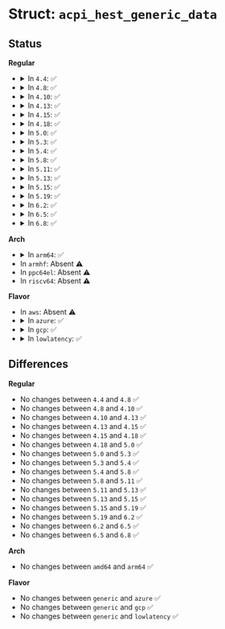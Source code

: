 # Struct: <code>acpi_hest_generic_data</code>

## Status
<b>Regular</b>
<ul>
<li>
<details>
<summary>In <code>4.4</code>: ✅</summary>

```c
struct acpi_hest_generic_data {
    u8 section_type[16];
    u32 error_severity;
    u16 revision;
    u8 validation_bits;
    u8 flags;
    u32 error_data_length;
    u8 fru_id[16];
    u8 fru_text[20];
};
```
</details>
</li>
<li>
<details>
<summary>In <code>4.8</code>: ✅</summary>

```c
struct acpi_hest_generic_data {
    u8 section_type[16];
    u32 error_severity;
    u16 revision;
    u8 validation_bits;
    u8 flags;
    u32 error_data_length;
    u8 fru_id[16];
    u8 fru_text[20];
};
```
</details>
</li>
<li>
<details>
<summary>In <code>4.10</code>: ✅</summary>

```c
struct acpi_hest_generic_data {
    u8 section_type[16];
    u32 error_severity;
    u16 revision;
    u8 validation_bits;
    u8 flags;
    u32 error_data_length;
    u8 fru_id[16];
    u8 fru_text[20];
};
```
</details>
</li>
<li>
<details>
<summary>In <code>4.13</code>: ✅</summary>

```c
struct acpi_hest_generic_data {
    u8 section_type[16];
    u32 error_severity;
    u16 revision;
    u8 validation_bits;
    u8 flags;
    u32 error_data_length;
    u8 fru_id[16];
    u8 fru_text[20];
};
```
</details>
</li>
<li>
<details>
<summary>In <code>4.15</code>: ✅</summary>

```c
struct acpi_hest_generic_data {
    u8 section_type[16];
    u32 error_severity;
    u16 revision;
    u8 validation_bits;
    u8 flags;
    u32 error_data_length;
    u8 fru_id[16];
    u8 fru_text[20];
};
```
</details>
</li>
<li>
<details>
<summary>In <code>4.18</code>: ✅</summary>

```c
struct acpi_hest_generic_data {
    u8 section_type[16];
    u32 error_severity;
    u16 revision;
    u8 validation_bits;
    u8 flags;
    u32 error_data_length;
    u8 fru_id[16];
    u8 fru_text[20];
};
```
</details>
</li>
<li>
<details>
<summary>In <code>5.0</code>: ✅</summary>

```c
struct acpi_hest_generic_data {
    u8 section_type[16];
    u32 error_severity;
    u16 revision;
    u8 validation_bits;
    u8 flags;
    u32 error_data_length;
    u8 fru_id[16];
    u8 fru_text[20];
};
```
</details>
</li>
<li>
<details>
<summary>In <code>5.3</code>: ✅</summary>

```c
struct acpi_hest_generic_data {
    u8 section_type[16];
    u32 error_severity;
    u16 revision;
    u8 validation_bits;
    u8 flags;
    u32 error_data_length;
    u8 fru_id[16];
    u8 fru_text[20];
};
```
</details>
</li>
<li>
<details>
<summary>In <code>5.4</code>: ✅</summary>

```c
struct acpi_hest_generic_data {
    u8 section_type[16];
    u32 error_severity;
    u16 revision;
    u8 validation_bits;
    u8 flags;
    u32 error_data_length;
    u8 fru_id[16];
    u8 fru_text[20];
};
```
</details>
</li>
<li>
<details>
<summary>In <code>5.8</code>: ✅</summary>

```c
struct acpi_hest_generic_data {
    u8 section_type[16];
    u32 error_severity;
    u16 revision;
    u8 validation_bits;
    u8 flags;
    u32 error_data_length;
    u8 fru_id[16];
    u8 fru_text[20];
};
```
</details>
</li>
<li>
<details>
<summary>In <code>5.11</code>: ✅</summary>

```c
struct acpi_hest_generic_data {
    u8 section_type[16];
    u32 error_severity;
    u16 revision;
    u8 validation_bits;
    u8 flags;
    u32 error_data_length;
    u8 fru_id[16];
    u8 fru_text[20];
};
```
</details>
</li>
<li>
<details>
<summary>In <code>5.13</code>: ✅</summary>

```c
struct acpi_hest_generic_data {
    u8 section_type[16];
    u32 error_severity;
    u16 revision;
    u8 validation_bits;
    u8 flags;
    u32 error_data_length;
    u8 fru_id[16];
    u8 fru_text[20];
};
```
</details>
</li>
<li>
<details>
<summary>In <code>5.15</code>: ✅</summary>

```c
struct acpi_hest_generic_data {
    u8 section_type[16];
    u32 error_severity;
    u16 revision;
    u8 validation_bits;
    u8 flags;
    u32 error_data_length;
    u8 fru_id[16];
    u8 fru_text[20];
};
```
</details>
</li>
<li>
<details>
<summary>In <code>5.19</code>: ✅</summary>

```c
struct acpi_hest_generic_data {
    u8 section_type[16];
    u32 error_severity;
    u16 revision;
    u8 validation_bits;
    u8 flags;
    u32 error_data_length;
    u8 fru_id[16];
    u8 fru_text[20];
};
```
</details>
</li>
<li>
<details>
<summary>In <code>6.2</code>: ✅</summary>

```c
struct acpi_hest_generic_data {
    u8 section_type[16];
    u32 error_severity;
    u16 revision;
    u8 validation_bits;
    u8 flags;
    u32 error_data_length;
    u8 fru_id[16];
    u8 fru_text[20];
};
```
</details>
</li>
<li>
<details>
<summary>In <code>6.5</code>: ✅</summary>

```c
struct acpi_hest_generic_data {
    u8 section_type[16];
    u32 error_severity;
    u16 revision;
    u8 validation_bits;
    u8 flags;
    u32 error_data_length;
    u8 fru_id[16];
    u8 fru_text[20];
};
```
</details>
</li>
<li>
<details>
<summary>In <code>6.8</code>: ✅</summary>

```c
struct acpi_hest_generic_data {
    u8 section_type[16];
    u32 error_severity;
    u16 revision;
    u8 validation_bits;
    u8 flags;
    u32 error_data_length;
    u8 fru_id[16];
    u8 fru_text[20];
};
```
</details>
</li>
</ul>
<b>Arch</b>
<ul>
<li>
<details>
<summary>In <code>arm64</code>: ✅</summary>

```c
struct acpi_hest_generic_data {
    u8 section_type[16];
    u32 error_severity;
    u16 revision;
    u8 validation_bits;
    u8 flags;
    u32 error_data_length;
    u8 fru_id[16];
    u8 fru_text[20];
};
```
</details>
</li>
<li>
In <code>armhf</code>: Absent ⚠️
</li>
<li>
In <code>ppc64el</code>: Absent ⚠️
</li>
<li>
In <code>riscv64</code>: Absent ⚠️
</li>
</ul>
<b>Flavor</b>
<ul>
<li>
In <code>aws</code>: Absent ⚠️
</li>
<li>
<details>
<summary>In <code>azure</code>: ✅</summary>

```c
struct acpi_hest_generic_data {
    u8 section_type[16];
    u32 error_severity;
    u16 revision;
    u8 validation_bits;
    u8 flags;
    u32 error_data_length;
    u8 fru_id[16];
    u8 fru_text[20];
};
```
</details>
</li>
<li>
<details>
<summary>In <code>gcp</code>: ✅</summary>

```c
struct acpi_hest_generic_data {
    u8 section_type[16];
    u32 error_severity;
    u16 revision;
    u8 validation_bits;
    u8 flags;
    u32 error_data_length;
    u8 fru_id[16];
    u8 fru_text[20];
};
```
</details>
</li>
<li>
<details>
<summary>In <code>lowlatency</code>: ✅</summary>

```c
struct acpi_hest_generic_data {
    u8 section_type[16];
    u32 error_severity;
    u16 revision;
    u8 validation_bits;
    u8 flags;
    u32 error_data_length;
    u8 fru_id[16];
    u8 fru_text[20];
};
```
</details>
</li>
</ul>

## Differences
<b>Regular</b>
<ul>
<li>
No changes between <code>4.4</code> and <code>4.8</code> ✅
</li>
<li>
No changes between <code>4.8</code> and <code>4.10</code> ✅
</li>
<li>
No changes between <code>4.10</code> and <code>4.13</code> ✅
</li>
<li>
No changes between <code>4.13</code> and <code>4.15</code> ✅
</li>
<li>
No changes between <code>4.15</code> and <code>4.18</code> ✅
</li>
<li>
No changes between <code>4.18</code> and <code>5.0</code> ✅
</li>
<li>
No changes between <code>5.0</code> and <code>5.3</code> ✅
</li>
<li>
No changes between <code>5.3</code> and <code>5.4</code> ✅
</li>
<li>
No changes between <code>5.4</code> and <code>5.8</code> ✅
</li>
<li>
No changes between <code>5.8</code> and <code>5.11</code> ✅
</li>
<li>
No changes between <code>5.11</code> and <code>5.13</code> ✅
</li>
<li>
No changes between <code>5.13</code> and <code>5.15</code> ✅
</li>
<li>
No changes between <code>5.15</code> and <code>5.19</code> ✅
</li>
<li>
No changes between <code>5.19</code> and <code>6.2</code> ✅
</li>
<li>
No changes between <code>6.2</code> and <code>6.5</code> ✅
</li>
<li>
No changes between <code>6.5</code> and <code>6.8</code> ✅
</li>
</ul>
<b>Arch</b>
<ul>
<li>
No changes between <code>amd64</code> and <code>arm64</code> ✅
</li>
</ul>
<b>Flavor</b>
<ul>
<li>
No changes between <code>generic</code> and <code>azure</code> ✅
</li>
<li>
No changes between <code>generic</code> and <code>gcp</code> ✅
</li>
<li>
No changes between <code>generic</code> and <code>lowlatency</code> ✅
</li>
</ul>
